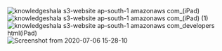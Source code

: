 ![knowledgeshala s3-website ap-south-1 amazonaws com_(iPad)](https://user-images.githubusercontent.com/47720053/86583724-5f6f7000-bfa1-11ea-8b9e-c7879403c7b6.png)
![knowledgeshala s3-website ap-south-1 amazonaws com_(iPad) (1)](https://user-images.githubusercontent.com/47720053/86583734-626a6080-bfa1-11ea-9eb6-01c1eed7eddc.png)
![knowledgeshala s3-website ap-south-1 amazonaws com_developers html(iPad)](https://user-images.githubusercontent.com/47720053/86583739-64342400-bfa1-11ea-89ec-d4fe934499f7.png)
![Screenshot from 2020-07-06 15-28-10](https://user-images.githubusercontent.com/47720053/86583752-67c7ab00-bfa1-11ea-9deb-2eaa27cfb8f2.png)
